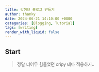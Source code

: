 ```yaml
---
title: 깃허브 블로그 만들기
author: thanky
date: 2024-06-21 14:10:00 +0800
categories: [Blogging, Tutorial]
tags: [writing]
render_with_liquid: false
---
```


## Start
> 정말 너어무 힘들었던 cripy 테마 적용하기..